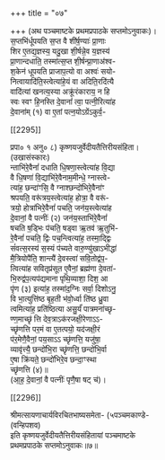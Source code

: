 +++
title = "०७"

+++
(अथ पञ्चमाष्टके प्रथमप्रपाठके सप्तमोऽनुवाकः)।  
स॒प्तभि॑र्धूपयति स॒प्त वै शी॑र्ष॒ण्याः॑ प्रा॒णाः  
शिर ए॒तद्य॒ज्ञस्य॒ यदु॒खा शी॒र्षन्ने॒व य॒ज्ञस्य॑  
प्रा॒णान्दधाति॒ तस्मा॑त्स॒प्त शी॒र्षन्प्रा॒णाअ॑श्व-  
श॒केन॑ धूपयति प्राजाप॒त्यो वा अश्वः॑ सयो-  
नित्वायादि॑ति॒स्त्वेत्या॑हे॒यं वा अदिति॒रदि॑त्यै  
वादि॑त्यां खनत्य॒स्या अक्रू॑रंकाराय॒ न हि  
स्वः स्वꣳ हि॒नस्ति दे॒वानां॑ त्वा॒ पत्नी॒रित्या॑ह  
दे॒वाना॑म् (१) वा ए॒तां पत्न॒योऽग्रेंऽकुर्व॒-

[[2295]]

प्रपा० १ अनु० ८) कृष्णयजुर्वेदीयतैत्तिरीयसंहिता।  
(उखासंस्कारः)  
न्ताभि॑रे॒वैनां॑ दधाति धि॒षणा॒स्त्वेत्या॑ह वि॒द्या  
वै धि॒षणा॑ वि॒द्याभि॑रे॒वैनाम॒मीन्धे॒ ग्नास्त्वे-  
त्या॑ह॒ छन्दा॑ꣳसि॒ वै ग्नाश्छन्दो॑भिरे॒वैना॑ꣳ  
श्रपयति॒ वरू॑त्रय॒स्त्वेत्या॑ह॒ होत्रा॒ वै वरू॑-  
त्रयो॒ होत्रा॑भिरे॒वैनां॑ पचति॒ जन॑य॒स्त्वेत्या॑ह  
दे॒वानां॒ वै पत्नीः॑ (२) जन॑य॒स्ताभि॑रे॒वैनां॑  
षचति ष॒ड्भिः प॑चति॒ षड्वा ऋ॒तव॑ ऋ॒तुभि॑-  
रे॒वैनां॑ पचति॒ द्विः पच॒न्त्वित्या॑ह॒ तस्मा॒द्द्विः  
सं॑वत्स॒रस्य॑ स॒स्यं प॑च्यते वारु॒ण्यु॑खाऽभीद्धा॑  
मै॒त्रियोपै॑ति॒ शान्त्यै॑ दे॒वस्त्वा॑ सवि॒तोद्व॑प॒-  
त्वित्या॑ह सवितृप्र॑सूत ए॒वैनां॒ ब्रह्म॑णा दे॒वता॑-  
भि॒रुद्व॑प॒त्यप॑द्यमाना पृथि॒व्याशा॒ दिश॒ आ  
पृ॑ण (३) इत्या॑ह॒ तस्मा॑द॒ग्निः सर्वा॒ दिशोऽनु॒  
वि भा॒त्युत्ति॑ष्ठ बृह॒ती भ॑वो॒र्ध्वा ति॑ष्ठ ध्रु॒वा  
त्वमित्या॑ह॒ प्रति॑ष्ठित्या असु॒र्यं॑ पात्रमना॑च्छृ-  
ण्ण॒माच्छृ॑ त्ति देव॒त्राऽक॑रजक्षी॒रेणाऽऽ-  
च्छृ॑णत्ति पर॒मं वा ए॒तत्पयो॒ यद॑जक्षी॒रं  
प॑र॒मेणै॒वैनां॒ पय॒साऽऽ च्छृ॑णत्ति॒ यजु॑षा॒  
व्यावृ॑त्त्यै॒ छन्दो॑भि॒रा च्छृ॑णत्ति॒ छन्दो॑भि॒र्वा  
ए॒षा क्रि॑यते॒ छन्दो॑भिरे॒व छन्दा॒ꣳस्था  
च्छृ॑णत्ति (४)॥  
(आ॒ह॒ दे॒वानां॒ वै पत्नीः॑ पृणै॒षा षट् च॑)।

[[2296]]

श्रीमत्सायणाचार्यविरचितभाष्यसमेता- (५पञ्चमकाण्डे-  
(वन्हिपशव)  
इति कृष्णयजुर्वेदीयतैत्तिरीयसंहितायां पञ्चमाष्टके  
प्रथमप्रपाठके सप्तमोऽनुवाकः॥७॥
